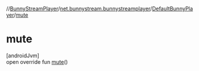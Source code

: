 //[BunnyStreamPlayer](../../../index.md)/[net.bunnystream.bunnystreamplayer](../index.md)/[DefaultBunnyPlayer](index.md)/[mute](mute.md)

# mute

[androidJvm]\
open override fun [mute](mute.md)()
